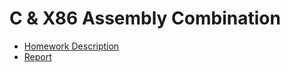 # C & X86 Assembly Combination
- [Homework Description](https://github.com/mehditeymorian/Microprocessor-University/blob/main/Cx86Assembly/ex8.pdf)
- [Report](https://github.com/mehditeymorian/Microprocessor-University/blob/main/Cx86Assembly/Report.pdf)


